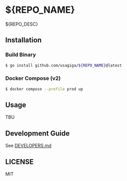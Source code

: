 # ${REPO_NAME}

${REPO_DESC}

## Installation

### Build Binary

```sh
$ go install github.com/usagiga/${REPO_NAME}@latest
```

### Docker Compose (v2)

```sh
$ docker compose --profile prod up
```

## Usage

TBU

## Development Guide

See [DEVELOPERS.md](./DEVELOPERS.md)

## LICENSE

MIT
